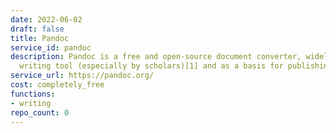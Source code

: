 ```yaml
---
date: 2022-06-02
draft: false
title: Pandoc
service_id: pandoc
description: Pandoc is a free and open-source document converter, widely used as a
  writing tool (especially by scholars)[1] and as a basis for publishing workflows.[
service_url: https://pandoc.org/
cost: completely_free
functions:
- writing
repo_count: 0
---
```



